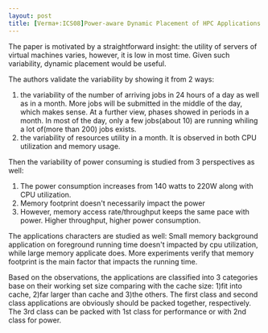 ```yaml
---
layout: post
title: [Verma+:ICS08]Power-aware Dynamic Placement of HPC Applications
---
```


The paper is motivated by a straightforward insight: the utility of servers of virtual machines varies, however, it is low in most time. Given such variability, dynamic placement would be useful.

The authors validate the variability by showing it from 2 ways:
1. the variability of the number of arriving jobs in 24 hours of a day as well as in a month. More jobs will be submitted in the middle of the day, which makes sense. At a further view, phases showed in periods in a month. In most of the day, only a few jobs(about 10) are running whiling a lot of(more than 200) jobs exists.
2. the variability of resources utility in a month. It is observed in both CPU utilization and memory usage.

Then the variability of power consuming is studied from 3 perspectives as well:
1. The power consumption increases from 140 watts to 220W along with CPU utilization.
2. Memory footprint doesn't necessarily impact the power
3. However, memory access rate/throughput keeps the same pace with power. Higher throughput, higher power consumption.

The applications characters are studied as well: Small memory background application on foreground running time doesn't impacted by cpu utilization, while large memory applicate does. More experiments verify that memory footprint is the main factor that impacts the running time.

Based on the observations, the applications are classified into 3 categories base on their working set size comparing with the cache size: 1)fit into cache, 2)far larger than cache and 3)the others. The first class and second class applications are obviously should be packed together, respectively. The 3rd class can be packed with 1st class for performance or with 2nd class for power. 
